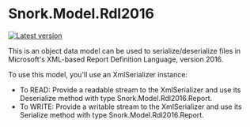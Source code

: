 ﻿# Snork.Model.Rdl2016
[![Latest version](https://img.shields.io/nuget/v/Snork.Model.Rdl2016.svg)](https://www.nuget.org/packages/Snork.Model.Rdl2016/) 

This is an object data model can be used to serialize/deserialize files in Microsoft's XML-based Report Definition Language, version 2016.

To use this model, you'll use an XmlSerializer instance:

 - To READ: Provide a readable stream to the XmlSerializer and use its Deserialize method with type Snork.Model.Rdl2016.Report.
 - To WRITE: Provide a writable stream to the XmlSerializer and use its Serialize method with type Snork.Model.Rdl2016.Report.
